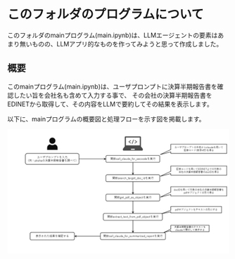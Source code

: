 # このフォルダのプログラムについて

このフォルダのmainプログラム(main.ipynb)は、LLMエージェントの要素はあまり無いものの、LLMアプリ的なものを作ってみようと思って作成しました。

## 概要

このmainプログラム(main.ipynb)は、ユーザプロンプトに決算半期報告書を確認したい旨を会社名も含めて入力する事で、
その会社の決算半期報告書をEDINETから取得して、その内容をLLMで要約してその結果を表示します。

以下に、mainプログラムの概要図と処理フローを示す図を掲載します。

![処理概要図1](./slide_01.png)
